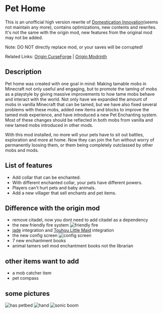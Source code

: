 # Pet Home

This is an unofficial high version rewrite of [Domestication Innovation](https://modrinth.com/mod/domestication-innovation)(seems not maintain any more), contains optimizations, new contents and rewrites. It's not the same with the origin mod, new features from the original mod may not be added.

Note: DO NOT directly replace mod, or your saves will be corrupted!

Related Links: [Origin CurseForge](https://www.curseforge.com/minecraft/mc-mods/domestication-innovation) | [Origin Modrinth](https://modrinth.com/mod/domestication-innovation)
## Description

Pet home was created with one goal in mind: Making tamable mobs in Minecraft not only useful and engaging, but to promote the taming of mobs as a playstyle by giving massive improvements to how tame mobs behave and interact with the world. Not only have we expanded the amount of mobs in vanilla Minecraft that can be tamed, but we have also fixed several problems with these mobs, added new items and blocks to improve the tamed mob experience, and have introduced a new Pet Enchanting system. Most of these changes should be reflected in both mobs from vanilla and new tamed mobs introduced in other mods.

With this mod installed, no more will your pets have to sit out battles, exploration and more at home. Now they can join the fun without worry of permanently loosing them, or them being completely outclassed by other mobs and mods.

## List of features

- Add collar that can be enchanted.
- With different enchanted collar, your pets have different powers.
- Players can't hurt pets and baby animals.
- Add a new villager that sell enchants and pet items.
## Difference with the origin mod
- remove citadel, now you dont need to add citadel as a dependency
- the new friendly fire system
  ![friendly fire](https://cdn.modrinth.com/data/cached_images/029b2f2060ef7b4134e149e60920eaafde7a5c1b_0.webp)
- [jade](https://modrinth.com/mod/jade) integration and [Touhou Little Maid](https://modrinth.com/mod/touhou-little-maid) integration
- the new config screen
  ![config screen](https://cdn.modrinth.com/data/cached_images/1333f626af50bfd15233076c8b0e9c1a29e4ea1b_0.webp)
- 7 new enchantment books
- animal tamers sell mod enchantment books not the librarian
## other items want to add

- a mob catcher item
- pet compass

## some pictures
![has petbed](https://cdn.modrinth.com/data/cached_images/ec137249f938c6170a7cc6fa85d66d76339d44d4.png)
![hand](https://cdn.modrinth.com/data/cached_images/ad532a01c32a3ae172bcd7bf4776fc376e212502.png)
![sonic boom](https://cdn.modrinth.com/data/cached_images/7d7f37f8120281c14b6aeec0da54334fc015bbb9.jpeg)